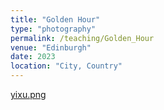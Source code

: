 ```yaml
---
title: "Golden Hour"
type: "photography"
permalink: /teaching/Golden_Hour
venue: "Edinburgh"
date: 2023
location: "City, Country"
---
```



[yixu.png](https://github.com/yixuliu/yixuliu.github.io/blob/master/images/yixu.png)
